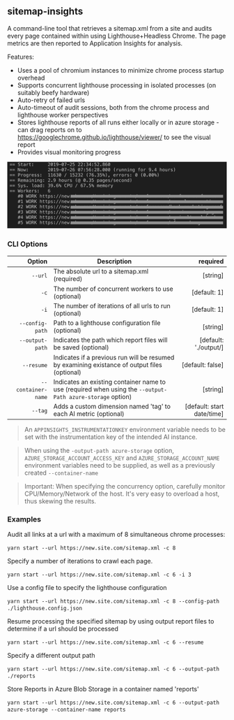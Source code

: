 ## sitemap-insights

A command-line tool that retrieves a sitemap.xml from a site and audits every page contained within using Lighthouse+Headless Chrome. The page metrics are then reported to Application Insights for analysis.

Features:

- Uses a pool of chromium instances to minimize chrome process startup overhead
- Supports concurrent lighthouse processing in isolated processes (on suitably beefy hardware)
- Auto-retry of failed urls
- Auto-timeout of audit sessions, both from the chrome process and lighthouse worker perspectives
- Stores lighthouse reports of all runs either locally or in azure storage - can drag reports on to https://googlechrome.github.io/lighthouse/viewer/ to see the visual report
- Provides visual monitoring progress

![screenshot](/docs/Monitoring.png)

### CLI Options

|             Option | Description                                                                                                |                   required |
| -----------------: | ---------------------------------------------------------------------------------------------------------- | -------------------------: |
|            `--url` | The absolute url to a sitemap.xml (required)                                                               |                   [string] |
|               `-c` | The number of concurrent workers to use (optional)                                                         |               [default: 1] |
|               `-i` | The number of iterations of all urls to run (optional)                                                     |               [default: 1] |
|    `--config-path` | Path to a lighthouse configuration file (optional)                                                         |                   [string] |
|    `--output-path` | Indicates the path which report files will be saved (optional)                                             |      [default: './output/] |
|         `--resume` | Indicates if a previous run will be resumed by examining existance of output files (optional)              |           [default: false] |
| `--container-name` | Indicates an existing container name to use (required when using the `--output-Path azure-storage` option) |                   [string] |
|            `--tag` | Adds a custom dimension named 'tag' to each AI metric (optional)                                           | [default: start date/time] |

> An `APPINSIGHTS_INSTRUMENTATIONKEY` environment variable needs to be set with the instrumentation key of the intended AI instance.

> When using the `-output-path azure-storage` option, `AZURE_STORAGE_ACCOUNT_ACCESS_KEY` and `AZURE_STORAGE_ACCOUNT_NAME` environment variables need to be supplied, as well as a previously created `--container-name`

> Important: When specifying the concurrency option, carefully monitor CPU/Memory/Network of the host. It's very easy to overload a host, thus skewing the results.

### Examples

Audit all links at a url with a maximum of 8 simultaneous chrome processes:

```
yarn start --url https://new.site.com/sitemap.xml -c 8
```

Specify a number of iterations to crawl each page.

```
yarn start --url https://new.site.com/sitemap.xml -c 6 -i 3
```

Use a config file to specify the lighthouse configuration

```
yarn start --url https://new.site.com/sitemap.xml -c 8 --config-path ./lighthouse.config.json
```

Resume processing the specified sitemap by using output report files to determine if a url should be processed

```
yarn start --url https://new.site.com/sitemap.xml -c 6 --resume
```

Specify a different output path

```
yarn start --url https://new.site.com/sitemap.xml -c 6 --output-path ./reports
```

Store Reports in Azure Blob Storage in a container named 'reports'

```
yarn start --url https://new.site.com/sitemap.xml -c 6 --output-path azure-storage --container-name reports
```
